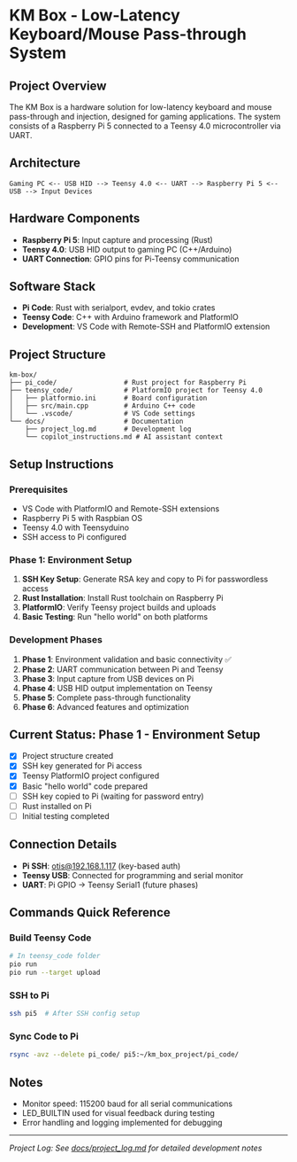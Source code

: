 # KM Box - Low-Latency Keyboard/Mouse Pass-through System

## Project Overview
The KM Box is a hardware solution for low-latency keyboard and mouse pass-through and injection, designed for gaming applications. The system consists of a Raspberry Pi 5 connected to a Teensy 4.0 microcontroller via UART.

## Architecture
```
Gaming PC <-- USB HID --> Teensy 4.0 <-- UART --> Raspberry Pi 5 <-- USB --> Input Devices
```

## Hardware Components
- **Raspberry Pi 5**: Input capture and processing (Rust)
- **Teensy 4.0**: USB HID output to gaming PC (C++/Arduino)
- **UART Connection**: GPIO pins for Pi-Teensy communication

## Software Stack
- **Pi Code**: Rust with serialport, evdev, and tokio crates
- **Teensy Code**: C++ with Arduino framework and PlatformIO
- **Development**: VS Code with Remote-SSH and PlatformIO extension

## Project Structure
```
km-box/
├── pi_code/                 # Rust project for Raspberry Pi
├── teensy_code/             # PlatformIO project for Teensy 4.0
│   ├── platformio.ini       # Board configuration
│   ├── src/main.cpp         # Arduino C++ code
│   └── .vscode/             # VS Code settings
└── docs/                    # Documentation
    ├── project_log.md       # Development log
    └── copilot_instructions.md # AI assistant context
```

## Setup Instructions

### Prerequisites
- VS Code with PlatformIO and Remote-SSH extensions
- Raspberry Pi 5 with Raspbian OS
- Teensy 4.0 with Teensyduino
- SSH access to Pi configured

### Phase 1: Environment Setup
1. **SSH Key Setup**: Generate RSA key and copy to Pi for passwordless access
2. **Rust Installation**: Install Rust toolchain on Raspberry Pi
3. **PlatformIO**: Verify Teensy project builds and uploads
4. **Basic Testing**: Run "hello world" on both platforms

### Development Phases
1. **Phase 1**: Environment validation and basic connectivity ✅
2. **Phase 2**: UART communication between Pi and Teensy
3. **Phase 3**: Input capture from USB devices on Pi
4. **Phase 4**: USB HID output implementation on Teensy
5. **Phase 5**: Complete pass-through functionality
6. **Phase 6**: Advanced features and optimization

## Current Status: Phase 1 - Environment Setup
- [x] Project structure created
- [x] SSH key generated for Pi access
- [x] Teensy PlatformIO project configured
- [x] Basic "hello world" code prepared
- [ ] SSH key copied to Pi (waiting for password entry)
- [ ] Rust installed on Pi
- [ ] Initial testing completed

## Connection Details
- **Pi SSH**: otis@192.168.1.117 (key-based auth)
- **Teensy USB**: Connected for programming and serial monitor
- **UART**: Pi GPIO → Teensy Serial1 (future phases)

## Commands Quick Reference

### Build Teensy Code
```bash
# In teensy_code folder
pio run
pio run --target upload
```

### SSH to Pi
```bash
ssh pi5  # After SSH config setup
```

### Sync Code to Pi
```bash
rsync -avz --delete pi_code/ pi5:~/km_box_project/pi_code/
```

## Notes
- Monitor speed: 115200 baud for all serial communications
- LED_BUILTIN used for visual feedback during testing
- Error handling and logging implemented for debugging

---
*Project Log: See [docs/project_log.md](docs/project_log.md) for detailed development notes*
